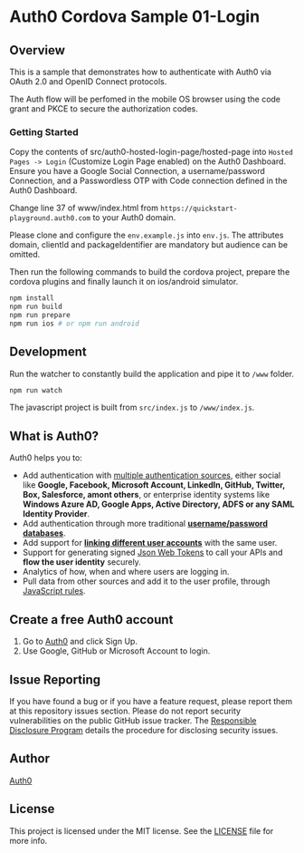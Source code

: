 # Auth0 Cordova Sample 01-Login

## Overview
This is a sample that demonstrates how to authenticate with Auth0 via OAuth 2.0 and OpenID Connect protocols.

The Auth flow will be perfomed in the mobile OS browser using the code grant and PKCE to secure the authorization codes.

### Getting Started

Copy the contents of src/auth0-hosted-login-page/hosted-page into `Hosted Pages -> Login` (Customize Login Page enabled) on the Auth0 Dashboard. Ensure you have a Google Social Connection, a username/password Connection, and a Passwordless OTP with Code connection defined in the Auth0 Dashboard.

Change line 37 of www/index.html from `https://quickstart-playground.auth0.com` to your Auth0 domain.

Please clone and configure the `env.example.js` into `env.js`. The attributes domain, clientId and packageIdentifier are mandatory but audience can be omitted.

Then run the following commands to build the cordova 
project, prepare the cordova plugins and finally launch it on ios/android simulator.

```bash
npm install
npm run build
npm run prepare
npm run ios # or npm run android
```


## Development

Run the watcher to constantly build the application and pipe it to `/www` folder.

```bash
npm run watch
```

The javascript project is built from `src/index.js` to `/www/index.js`.

## What is Auth0?

Auth0 helps you to:

* Add authentication with [multiple authentication sources](https://docs.auth0.com/identityproviders), either social like **Google, Facebook, Microsoft Account, LinkedIn, GitHub, Twitter, Box, Salesforce, amont others**, or enterprise identity systems like **Windows Azure AD, Google Apps, Active Directory, ADFS or any SAML Identity Provider**.
* Add authentication through more traditional **[username/password databases](https://docs.auth0.com/mysql-connection-tutorial)**.
* Add support for **[linking different user accounts](https://docs.auth0.com/link-accounts)** with the same user.
* Support for generating signed [Json Web Tokens](https://docs.auth0.com/jwt) to call your APIs and **flow the user identity** securely.
* Analytics of how, when and where users are logging in.
* Pull data from other sources and add it to the user profile, through [JavaScript rules](https://docs.auth0.com/rules).

## Create a free Auth0 account

1. Go to [Auth0](https://auth0.com/signup) and click Sign Up.
2. Use Google, GitHub or Microsoft Account to login.

## Issue Reporting

If you have found a bug or if you have a feature request, please report them at this repository issues section. Please do not report security vulnerabilities on the public GitHub issue tracker. The [Responsible Disclosure Program](https://auth0.com/whitehat) details the procedure for disclosing security issues.

## Author

[Auth0](auth0.com)

## License

This project is licensed under the MIT license. See the [LICENSE](LICENSE.txt) file for more info.
